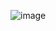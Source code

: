 ![image](https://user-images.githubusercontent.com/108290801/177015155-e3dd8990-ada3-4df5-9aff-e37d2561d94d.png)
